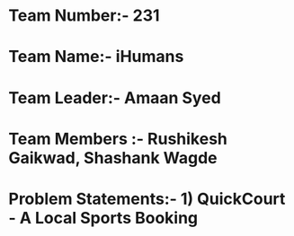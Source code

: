 # Team Number:- 231
# Team Name:- iHumans

# Team Leader:- Amaan Syed
# Team Members :- Rushikesh Gaikwad, Shashank Wagde

# Problem Statements:- 1) QuickCourt - A Local Sports Booking
